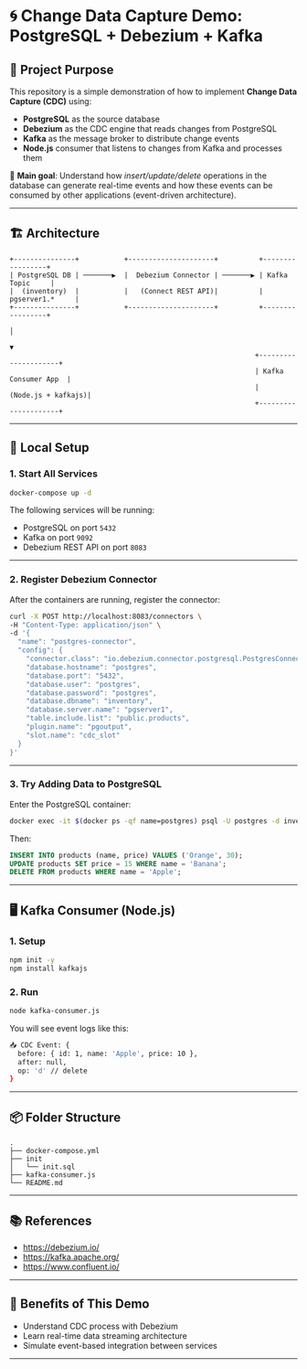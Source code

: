 # 🌀 Change Data Capture Demo: PostgreSQL + Debezium + Kafka

## 📌 Project Purpose
This repository is a simple demonstration of how to implement **Change Data Capture (CDC)** using:

- **PostgreSQL** as the source database
- **Debezium** as the CDC engine that reads changes from PostgreSQL
- **Kafka** as the message broker to distribute change events
- **Node.js** consumer that listens to changes from Kafka and processes them

🎯 **Main goal**: Understand how *insert/update/delete* operations in the database can generate real-time events and how these events can be consumed by other applications (event-driven architecture).

---

## 🏗️ Architecture

```
+---------------+           +---------------------+          +-----------------+
| PostgreSQL DB | ───────▶  |  Debezium Connector | ───────▶ | Kafka Topic     |
|  (inventory)  |           |   (Connect REST API)|          | pgserver1.*     |
+---------------+           +---------------------+          +-----------------+
                                                                      │
                                                                      ▼
                                                            +---------------------+
                                                            | Kafka Consumer App  |
                                                            |  (Node.js + kafkajs)|
                                                            +---------------------+
```

---

## 🚀 Local Setup

### 1. Start All Services
```bash
docker-compose up -d
```

The following services will be running:
- PostgreSQL on port `5432`
- Kafka on port `9092`
- Debezium REST API on port `8083`

---

### 2. Register Debezium Connector

After the containers are running, register the connector:

```bash
curl -X POST http://localhost:8083/connectors \
-H "Content-Type: application/json" \
-d '{
  "name": "postgres-connector",
  "config": {
    "connector.class": "io.debezium.connector.postgresql.PostgresConnector",
    "database.hostname": "postgres",
    "database.port": "5432",
    "database.user": "postgres",
    "database.password": "postgres",
    "database.dbname": "inventory",
    "database.server.name": "pgserver1",
    "table.include.list": "public.products",
    "plugin.name": "pgoutput",
    "slot.name": "cdc_slot"
  }
}'
```

---

### 3. Try Adding Data to PostgreSQL

Enter the PostgreSQL container:
```bash
docker exec -it $(docker ps -qf name=postgres) psql -U postgres -d inventory
```

Then:
```sql
INSERT INTO products (name, price) VALUES ('Orange', 30);
UPDATE products SET price = 15 WHERE name = 'Banana';
DELETE FROM products WHERE name = 'Apple';
```

---

## 🖥️ Kafka Consumer (Node.js)

### 1. Setup
```bash
npm init -y
npm install kafkajs
```

### 2. Run
```bash
node kafka-consumer.js
```

You will see event logs like this:
```bash
📥 CDC Event: {
  before: { id: 1, name: 'Apple', price: 10 },
  after: null,
  op: 'd' // delete
}
```

---

## 📦 Folder Structure
```
.
├── docker-compose.yml
├── init
│   └── init.sql
├── kafka-consumer.js
└── README.md
```

---

## 📚 References
- https://debezium.io/
- https://kafka.apache.org/
- https://www.confluent.io/

---

## 🧠 Benefits of This Demo
- Understand CDC process with Debezium
- Learn real-time data streaming architecture
- Simulate event-based integration between services

---


